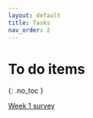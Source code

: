 ```yaml
---
layout: default
title: Tasks
nav_order: 2
---
```


# To do items
{: .no_toc }

[Week 1 survey](https://forms.gle/56krJtSQxdPoZgri8)